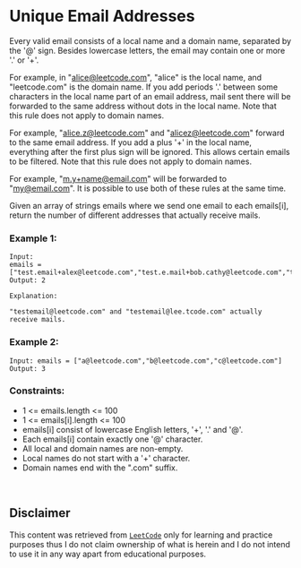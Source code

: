 <br>

# Unique Email Addresses

Every valid email consists of a local name and a domain name, separated by the '@' sign. Besides lowercase letters,
the email may contain one or more '.' or '+'.

For example, in "alice@leetcode.com", "alice" is the local name, and "leetcode.com" is the domain name.
If you add periods '.' between some characters in the local name part of an email address, mail sent there will be
forwarded to the same address without dots in the local name. Note that this rule does not apply to domain names.

For example, "alice.z@leetcode.com" and "alicez@leetcode.com" forward to the same email address.
If you add a plus '+' in the local name, everything after the first plus sign will be ignored. This allows certain
emails to be filtered. Note that this rule does not apply to domain names.

For example, "m.y+name@email.com" will be forwarded to "my@email.com".
It is possible to use both of these rules at the same time.

Given an array of strings emails where we send one email to each emails[i], return the number of different addresses
that actually receive mails.

### Example 1:

    Input:
    emails = ["test.email+alex@leetcode.com","test.e.mail+bob.cathy@leetcode.com","testemail+david@lee.tcode.com"]
    Output: 2

`Explanation:`

    "testemail@leetcode.com" and "testemail@lee.tcode.com" actually receive mails.

### Example 2:

    Input: emails = ["a@leetcode.com","b@leetcode.com","c@leetcode.com"]
    Output: 3

### Constraints:

- 1 <= emails.length <= 100
- 1 <= emails[i].length <= 100
- emails[i] consist of lowercase English letters, '+', '.' and '@'.
- Each emails[i] contain exactly one '@' character.
- All local and domain names are non-empty.
- Local names do not start with a '+' character.
- Domain names end with the ".com" suffix.

<br>

## Disclaimer

This content was retrieved from [`LeetCode`](https://www.leetcode.com) only for learning and practice purposes thus I
do not claim ownership of what is herein and I do not intend to use it in any way apart from educational purposes.